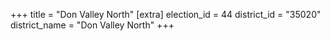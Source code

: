 +++
title = "Don Valley North"
[extra]
election_id = 44
district_id = "35020"
district_name = "Don Valley North"
+++
